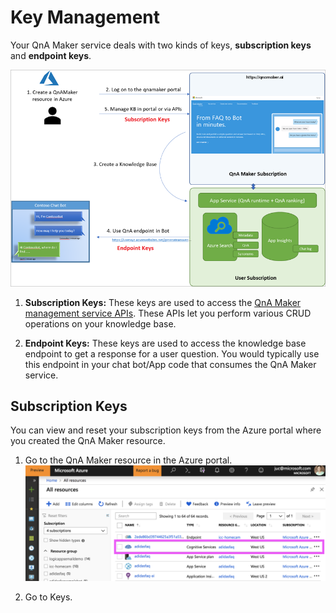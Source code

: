 # Key Management
Your QnA Maker service deals with two kinds of keys, **subscription keys** and **endpoint keys**.

![km1](https://github.com/jCho23/BotWorkshop/blob/master/Resouces/Images/key-management1.png)

1. **Subscription Keys:** These keys are used to access the [QnA Maker management service APIs](https://westus.dev.cognitive.microsoft.com/docs/services/5a93fcf85b4ccd136866eb37/operations/5ac266295b4ccd1554da75ff). These APIs let you perform various CRUD operations on your knowledge base.

2. **Endpoint Keys:** These keys are used to access the knowledge base endpoint to get a response for a user question. You would typically use this endpoint in your chat bot/App code that consumes the QnA Maker service.

## Subscription Keys
You can view and reset your subscription keys from the Azure portal where you created the QnA Maker resource.

1. Go to the QnA Maker resource in the Azure portal.
![km1](https://github.com/jCho23/BotWorkshop/blob/master/Resouces/Images/km1.png)

2. Go to Keys.
